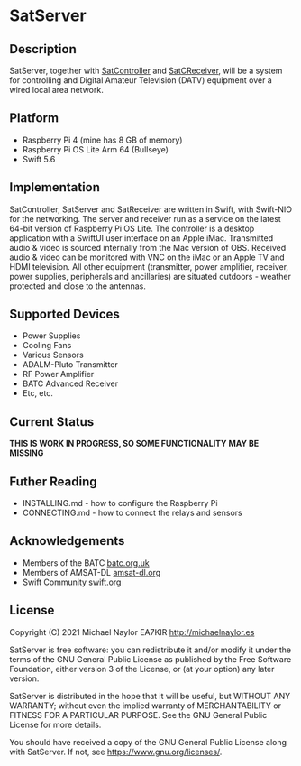 # SatServer

## Description

SatServer, together with [SatController](https://github.com/ea7kir/SatController) and [SatCReceiver](https://github.com/ea7kir/SatReceiver), will be a system for controlling and Digital Amateur Television (DATV) equipment over a wired local area network.

## Platform

- Raspberry Pi 4 (mine has 8 GB of memory)
- Raspberry Pi OS Lite Arm 64 (Bullseye)
- Swift 5.6

## Implementation

SatController, SatServer and SatReceiver are written in Swift, with Swift-NIO for the networking.  The server and receiver run as a service on the latest 64-bit version of Raspberry Pi OS Lite.  The controller is a desktop application with a SwiftUI user interface on an Apple iMac.  Transmitted audio & video is sourced internally from the Mac version of OBS. Received audio & video can be monitored with VNC on the iMac or an Apple TV and HDMI television. All other equipment (transmitter, power amplifier, receiver, power supplies, peripherals and ancillaries) are situated outdoors - weather protected and close to the antennas.

## Supported Devices

- Power Supplies
- Cooling Fans
- Various Sensors
- ADALM-Pluto Transmitter
- RF Power Amplifier
- BATC Advanced Receiver
- Etc, etc.

## Current Status

**THIS IS WORK IN PROGRESS, SO SOME FUNCTIONALITY MAY BE MISSING**

## Futher Reading

- INSTALLING.md - how to configure the Raspberry Pi
- CONNECTING.md - how to connect the relays and sensors

## Acknowledgements

- Members of the BATC [batc.org.uk](https://batc.org.uk)
- Members of AMSAT-DL [amsat-dl.org](https://amsat-dl.org/en/)
- Swift Community [swift.org](https://swift.org)

## License

Copyright (C) 2021 Michael Naylor EA7KIR http://michaelnaylor.es

SatServer is free software: you can redistribute it and/or modify
it under the terms of the GNU General Public License as published by
the Free Software Foundation, either version 3 of the License, or
(at your option) any later version.

SatServer is distributed in the hope that it will be useful,
but WITHOUT ANY WARRANTY; without even the implied warranty of
MERCHANTABILITY or FITNESS FOR A PARTICULAR PURPOSE.  See the
GNU General Public License for more details.

You should have received a copy of the GNU General Public License
along with SatServer.  If not, see <https://www.gnu.org/licenses/>.
